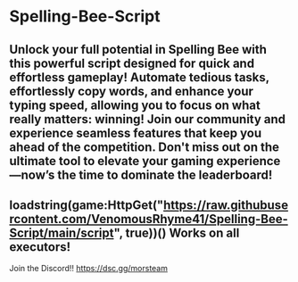 # Spelling-Bee-Script
Unlock your full potential in Spelling Bee with this powerful script designed for quick and effortless gameplay! Automate tedious tasks, effortlessly copy words, and enhance your typing speed, allowing you to focus on what really matters: winning! Join our community and experience seamless features that keep you ahead of the competition. Don't miss out on the ultimate tool to elevate your gaming experience—now’s the time to dominate the leaderboard!
-------------------------------------------------------------------
loadstring(game:HttpGet("https://raw.githubusercontent.com/VenomousRhyme41/Spelling-Bee-Script/main/script", true))()
Works on all executors!
-------------------------------------------------------------------
Join the Discord!!
https://dsc.gg/morsteam

